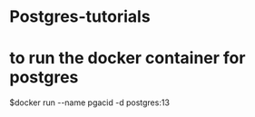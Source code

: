 # Postgres-tutorials
# to run the docker container for postgres
$docker run --name pgacid -d postgres:13
